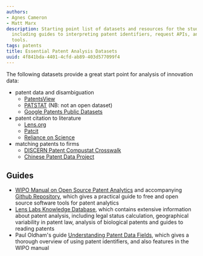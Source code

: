 ```yaml
---
authors:
- Agnes Cameron
- Matt Marx
description: Starting point list of datasets and resources for the study of patents,
  including guides to interpreting patent identifiers, request APIs, and disambiguation
  tools.
tags: patents
title: Essential Patent Analysis Datasets
uuid: 4f841bda-4401-4cfd-ab89-403d577099f4
---
```


The following datasets provide a great start point for analysis of innovation data:

* patent data and disambiguation
	* [PatentsView](https://iiindex.org/datasets/patentsview)
	* [PATSTAT](https://iiindex.org/datasets/patstat) (NB: not an open dataset)
	* [Google Patents Public Datasets](https://iiindex.org/datasets/google_patents_public)
* patent citation to literature
	* [Lens.org](https://iiindex.org/datasets/lens)
	* [Patcit](https://iiindex.org/datasets/patcit)
	* [Reliance on Science](/datasets/rons)
* matching patents to firms
	* [DISCERN Patent Compustat Crosswalk](https://iiindex.org/datasets/discern)
	* [Chinese Patent Data Project](https://iiindex.org/datasets/chinese_patent_data)

## Guides

* [WIPO Manual on Open Source Patent Analytics](https://wipo-analytics.github.io/) and accompanying [Github Repository](https://github.com/wipo-analytics), which gives a practical guide to free and open source software tools for patent analytics
* [Lens Labs Knowledge Database](https://support.lens.org/knowledge-database/), which contains extensive information about patent analysis, including legal status calculation, geographical variability in patent law, analysis of biological patents and guides to reading patents
* Paul Oldham's guide [Understanding Patent Data Fields](https://www.pauloldham.net/patent-data-fields/), which gives a thorough overview of using patent identifiers, and also features in the WIPO manual
